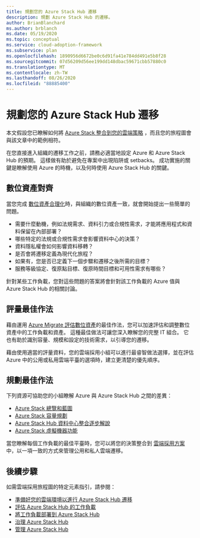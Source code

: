 ```yaml
---
title: 規劃您的 Azure Stack Hub 遷移
description: 規劃 Azure Stack Hub 的遷移。
author: BrianBlanchard
ms.author: brblanch
ms.date: 05/19/2020
ms.topic: conceptual
ms.service: cloud-adoption-framework
ms.subservice: plan
ms.openlocfilehash: 1890956d6672be0c6d91fa41e784dd491e5b8f28
ms.sourcegitcommit: 07d56209d56ee199dd148dbac59671cbb57880c0
ms.translationtype: MT
ms.contentlocale: zh-TW
ms.lasthandoff: 08/26/2020
ms.locfileid: "88885400"
---
```

# <a name="plan-your-azure-stack-hub-migration"></a>規劃您的 Azure Stack Hub 遷移

本文假設您已瞭解如何將 [Azure Stack 整合到您的雲端策略](./index.md) ，而且您的旅程圖會與該文章中的範例相符。

在您直接進入組織的遷移工作之前，請務必適當地設定 Azure 和 Azure Stack Hub 的預期。 這樣做有助於避免在專案中出現陷阱或 setbacks。 成功實施的關鍵是瞭解使用 Azure 的時機，以及何時使用 Azure Stack Hub 的關鍵。

## <a name="digital-estate-alignment"></a>數位資產對齊

當您完成 [數位資產合理化](../../digital-estate/index.md)時，與組織的數位資產一致，就會開始提出一些簡單的問題。

- 需要什麼動機，例如法規需求、資料引力或合規性需求，才能將應用程式和資料保留在內部部署？
- 哪些特定的法規或合規性需求會影響資料中心的決策？
- 資料隱私權會如何影響資料移轉？
- 是否會將遷移定義為現代化旅程？
- 如果有，您是否已定義下一個步驟和遷移之後所需的目標？
- 服務等級協定、復原點目標、復原時間目標和可用性需求有哪些？

針對某些工作負載，您對這些問題的答案將會針對該工作負載的 Azure 值與 Azure Stack Hub 的相關討論。

## <a name="assessment-best-practices"></a>評量最佳作法

藉由運用 [Azure Migrate 評估數位資產](../../plan/contoso-migration-assessment.md)的最佳作法，您可以加速評估和調整數位資產中的工作負載和資產。 這種最佳做法可讓您深入瞭解您的完整 IT 組合。 它也有助於識別容量、規模和設定的技術需求，以引導您的遷移。

藉由使用適當的評量資料，您的雲端採用小組可以進行最睿智做法選擇，並在評估 Azure 中的公用或私用雲端平臺的選項時，建立更清楚的優先順序。

## <a name="planning-best-practices"></a>規劃最佳作法

下列資源可協助您的小組瞭解 Azure 與 Azure Stack Hub 之間的差異：

- [Azure Stack 總覽和藍圖](https://azure.microsoft.com/resources/videos/ignite-2018-azure-stack-overview-and-roadmap/)
- [Azure Stack 容量規劃](/azure/azure-stack/capacity-planning)
- [Azure Stack Hub 資料中心整合逐步解說](/azure-stack/operator/azure-stack-customer-journey)
- [Azure Stack 虛擬機器功能](/azure-stack/user/azure-stack-vm-considerations?view=azs-1910)

當您瞭解每個工作負載的最佳平臺時，您可以將您的決策整合到 [雲端採用方案](../../plan/template.md) 中，以一項一致的方式來管理公用和私人雲端遷移。

## <a name="next-steps"></a>後續步驟

如需雲端採用旅程圖的特定元素指引，請參閱：

- [準備好您的雲端環境以進行 Azure Stack Hub 遷移](./ready.md)
- [評估 Azure Stack Hub 的工作負載](./migrate-assess.md)
- [將工作負載部署到 Azure Stack Hub](./migrate-deploy.md)
- [治理 Azure Stack Hub](./govern.md)
- [管理 Azure Stack Hub](./manage.md)
